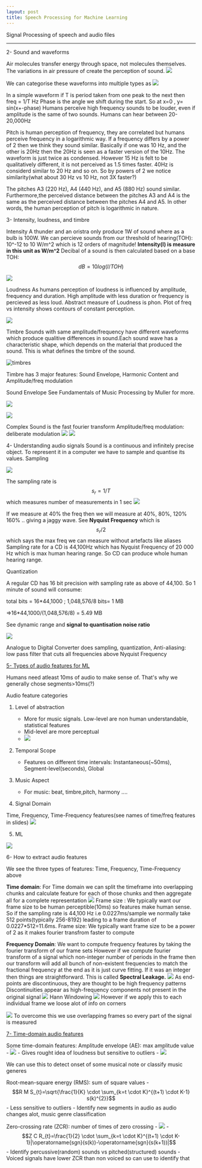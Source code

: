 ```yaml
---
layout: post
title: Speech Processing for Machine Learning
---
```

Signal Processing of speech and audio files

---


2- Sound and waveforms

Air molecules transfer energy through space, not molecules themselves. The variations in air pressure of create the perception of sound. 
![](https://firebasestorage.googleapis.com/v0/b/firescript-577a2.appspot.com/o/imgs%2Fapp%2FDeepLearning%2FcF5oOCPiYS.png?alt=media&token=b78e5433-e795-4846-be76-4c4c15e5175b)

We can categorise these waveforms into multiple types as 
![](https://firebasestorage.googleapis.com/v0/b/firescript-577a2.appspot.com/o/imgs%2Fapp%2FDeepLearning%2Fot3qYk3SB0.png?alt=media&token=955139b2-adf0-4cba-9e4a-e20d44de256b)

In a simple waveform if T is period taken from one peak to the next then freq = 1/T Hz
Phase is the angle we shift during the start. So at x=0 , y= sin(x+-phase)
Humans perceive high frequency sounds to be louder, even if amplitude is the same of two sounds.
Humans can hear between 20-20,000Hz

Pitch is human perception of frequency, they are correlated but humans perceive frequency in a logarithmic way. If a frequency differs by a power of 2 then we think they sound similar. Basically if one was 10 Hz, and the other is 20Hz then the 20Hz is seen as a faster version of the 10Hz. The waveform is just twice as condensed. However 15 Hz is felt to be qualitatively different, it is not perceived as 1.5 times faster. 40Hz is considerd similar to 20 Hz and so on. So by powers of 2 we notice similarity(what about 30 Hz vs 10 Hz, not 3X faster?)

The pitches A3 (220 Hz), A4 (440 Hz), and A5 (880 Hz) sound similar. Furthermore,the perceived distance between the pitches A3 and A4 is the same as the perceived distance between the pitches A4 and A5. In other words, the human perception of pitch is logarithmic in nature.

3- Intensity, loudness, and timbre

Intensity
A thunder and an oristra only produce 1W of sound where as a bulb is 100W. We can percieve sounds from our threshold of hearing(TOH): 10^-12 to 10 W/m^2 which is 12 orders of magnitude! **Intensity(I) is measure in this unit as W/m^2**
Decibal of a sound is then calculated based on a base TOH: $$dB=10log(I/TOH)$$

![](https://firebasestorage.googleapis.com/v0/b/firescript-577a2.appspot.com/o/imgs%2Fapp%2FDeepLearning%2FehNOHUga9b.png?alt=media&token=8d57fc46-e24a-4356-9c1d-9dd0ccc9ba52)

Loudness
As humans perception of loudness is influenced by amplitude, frequency and duration. High amplitude with less duration or frequency is percieved as less loud. Abstract measure of Loudness is phon. Plot of freq vs intensity shows contours of constant perception.

![](https://firebasestorage.googleapis.com/v0/b/firescript-577a2.appspot.com/o/imgs%2Fapp%2FDeepLearning%2FI_EFqvyPEh.png?alt=media&token=bda32677-a9f8-45d4-abad-802b7d4bb7ed)

Timbre
Sounds with same amplitude/frequency have different waveforms which produce qualitive differences in sound.Each sound wave has a characteristic shape, which depends on the material that produced the sound. This is what defines the timbre of the sound.

![timbres](https://www.simplifyingtheory.com/wp-content/uploads/2020/06/timbres-instruments.png)

Timbre has 3 major features: Sound Envelope, Harmonic Content and Amplitude/freq modulation


Sound Envelope
See Fundamentals of Music Processing by Muller for more.

![](https://firebasestorage.googleapis.com/v0/b/firescript-577a2.appspot.com/o/imgs%2Fapp%2FDeepLearning%2FimRzpAGlM-.png?alt=media&token=98e9c073-05ac-450a-9a95-d184d398bb60)

![](https://firebasestorage.googleapis.com/v0/b/firescript-577a2.appspot.com/o/imgs%2Fapp%2FDeepLearning%2F5tXg-4zPoe.png?alt=media&token=bd70a8f2-dc32-4638-b19f-05d5be5a7e7c)

Complex Sound is the fast fourier transform
Amplitude/freq modulation: deliberate modulation 
![](https://firebasestorage.googleapis.com/v0/b/firescript-577a2.appspot.com/o/imgs%2Fapp%2FDeepLearning%2FUmQlXp2xS5.png?alt=media&token=b38d6f72-203d-4b3d-808f-32670f92ca0a)
![](https://firebasestorage.googleapis.com/v0/b/firescript-577a2.appspot.com/o/imgs%2Fapp%2FDeepLearning%2FjLTwAejhUJ.png?alt=media&token=1ceb9b9c-c4e7-47d9-9f26-1eefad512463)


4- Understanding audio signals
Sound is a continuous and infinitely precise object. To represent it in a computer we have to sample and quantise its values.
Sampling

![](https://firebasestorage.googleapis.com/v0/b/firescript-577a2.appspot.com/o/imgs%2Fapp%2FDeepLearning%2FRn38U5ICmX.png?alt=media&token=f018b2bc-bde9-4a85-82cf-0149d60e1296)

The sampling rate is $$s_r=1/T$$ which measures number of measurements in 1 sec
![](https://firebasestorage.googleapis.com/v0/b/firescript-577a2.appspot.com/o/imgs%2Fapp%2FDeepLearning%2FYkEdzfDnyZ.png?alt=media&token=3f84dade-c0fe-4e3e-ae10-e132c17773a0)

If we measure at 40% the freq then we will measure at 40%, 80%, 120% 160% .. giving a jaggy wave.
See __Nyquist Frequency__ which is $$s_r/2$$ which says the max freq we can measure without artefacts like aliases
Sampling rate for a CD is 44,100Hz which has Nyquist Frequency of 20 000 Hz which is max human hearing range. So CD can produce whole human hearing range.

Quantization

A regular CD has 16 bit precision with sampling rate as above of 44,100. So 1 minute of sound will consume: 

total bits = 16*44,1000 ; 1,048,576/8 bits= 1 MB

=>16*44,1000/(1,048,576/8) = 5.49 MB

See dynamic range and  __signal to quantisation noise ratio__

![](https://firebasestorage.googleapis.com/v0/b/firescript-577a2.appspot.com/o/imgs%2Fapp%2FDeepLearning%2Fx4ybDNZ1uX.png?alt=media&token=a270b235-12c2-4461-b7f9-f82a625e0584)

Analogue to Digital Converter does sampling, quantization, Anti-aliasing: low pass filter that cuts all frequencies above Nyquist Frequency

[5- Types of audio features for ML](https://github.com/musikalkemist/AudioSignalProcessingForML/tree/master/5-%20Types%20of%20audio%20features%20for%20ML)

Humans need atleast 10ms of audio to make sense of. That's why we generally chose segments>10ms(?)

Audio feature categories
1) Level of abstraction
    - More for music signals. Low-level are non human understandable, statistical features
    - Mid-level are more perceptual
    - ![](https://firebasestorage.googleapis.com/v0/b/firescript-577a2.appspot.com/o/imgs%2Fapp%2FDeepLearning%2FArYPsJip2d.png?alt=media&token=2ef5712c-a61e-4b00-aec0-c01f7ac8e26b) 
2) Temporal Scope
    - Features on different time intervals: Instantaneous(~50ms), Segment-level(seconds), Global
    
    
3) Music Aspect
    - For music: beat, timbre,pitch, harmony ....


4) Signal Domain

Time, Frequency, Time-Frequency features(see names of time/freq features in slides)
![](https://firebasestorage.googleapis.com/v0/b/firescript-577a2.appspot.com/o/imgs%2Fapp%2FDeepLearning%2FBUcJnL_OEt.png?alt=media&token=6b6fccd2-5361-475f-a9f8-681db01a1de8)

5) ML

![](https://firebasestorage.googleapis.com/v0/b/firescript-577a2.appspot.com/o/imgs%2Fapp%2FDeepLearning%2FhdBD8reGQO.png?alt=media&token=434dcc77-0494-4ff8-bb24-ec09ba34c59b)

6- How to extract audio features

We see the three types of features: Time, Frequency, Time-Frequency above

**Time domain**: For Time domain we can split the timeframe into overlapping chunks and calculate feature for each of those chunks and then aggregate all for a complete representation
![](https://firebasestorage.googleapis.com/v0/b/firescript-577a2.appspot.com/o/imgs%2Fapp%2FDeepLearning%2F3anElDqNor.png?alt=media&token=656f92c3-64a2-4e67-bf8f-e4ab4207c41d)
Frame size : We typically want our frame size to be human perceptible(10ms) so features make human sense. So if the sampling rate is 44,100 Hz i.e 0.0227ms/sample we normally take 512 points(typically 256-8192) leading to a frame duration of 0.0227*512=11.6ms. 
Frame size: We typically want frame size to be a power of 2 as it makes fourier transfrom faster to compute

**Frequency Domain**:  We want to compute frequency features by taking the fourier transform of our frame sets
However if we compute fourier transform of a signal which non-integer number of periods in the frame then our transform will add all bunch of non-existent frequencies to match the fractional frequency at the end as it is just curve fitting. If it was an integer then things are straightforward. This is called **__Spectral Leakage.__**
![](https://firebasestorage.googleapis.com/v0/b/firescript-577a2.appspot.com/o/imgs%2Fapp%2FDeepLearning%2FDSqkTJ-XBK.png?alt=media&token=fb484ab5-a184-403f-816b-fc0eaf897cb8)
As end-points are discontinuous, they are thought to be high frequency patterns  
Discontinuities appear as high-frequency components not present in the
original signal
![](https://firebasestorage.googleapis.com/v0/b/firescript-577a2.appspot.com/o/imgs%2Fapp%2FDeepLearning%2FzWklROyljt.png?alt=media&token=f2835f0c-f462-446c-b234-f628023c0136)
Hann Windowing
![](https://firebasestorage.googleapis.com/v0/b/firescript-577a2.appspot.com/o/imgs%2Fapp%2FDeepLearning%2FBDP4wtfQHu.png?alt=media&token=eabd0f19-6b69-4390-afa9-767a26ff530b)
However if we apply this to each individual frame we loose alot of info on corners

![](https://firebasestorage.googleapis.com/v0/b/firescript-577a2.appspot.com/o/imgs%2Fapp%2FDeepLearning%2FcmpHK-KY1v.png?alt=media&token=824574cf-43ee-4009-81c2-41ca2be0c453)
To overcome this we use overlapping frames so every part of the signal is measured

[7- Time-domain audio features](https://github.com/musikalkemist/AudioSignalProcessingForML/tree/master/7-%20Time-domain%20audio%20features)

Some time-domain features:
Amplitude envelope (AE): max amplitude value
    - ![](https://firebasestorage.googleapis.com/v0/b/firescript-577a2.appspot.com/o/imgs%2Fapp%2FDeepLearning%2FTgP8gIONzO.png?alt=media&token=cd79902f-fa71-46e8-bfd0-1befd798cacf)
    - Gives rought idea of loudness but sensitive to outliers
    - ![](https://firebasestorage.googleapis.com/v0/b/firescript-577a2.appspot.com/o/imgs%2Fapp%2FDeepLearning%2Fbee3svo0ty.png?alt=media&token=86253d30-d616-4e9b-a6cf-fdd1bcd6d5d9)
    
    
We can use this to detect onset of some musical note or classify music generes


Root-mean-square energy (RMS): sum of square values
    - $$R M S_{t}=\sqrt{\frac{1}{K} \cdot \sum_{k=t \cdot K}^{(t+1) \cdot K-1} s(k)^{2}}$$
    - Less sensitive to outliers
    - Identify new segments in audio as audio changes alot, music genre classification
    
    
Zero-crossing rate (ZCR): number of times of zero crossing
    - ![](https://firebasestorage.googleapis.com/v0/b/firescript-577a2.appspot.com/o/imgs%2Fapp%2FDeepLearning%2F8jY74QMF-E.png?alt=media&token=a1997068-c416-4b8a-bf08-8564933d9cc7)
    - $$Z C R_{t}=\frac{1}{2} \cdot \sum_{k=t \cdot K}^{(t+1) \cdot K-1}|\operatorname{sgn}(s(k))-\operatorname{sgn}(s(k+1))|$$
    - Identify percussive(random) sounds vs pitched(structured) sounds
    - Voiced signals have lower ZCR than non voiced so can use to identify that
